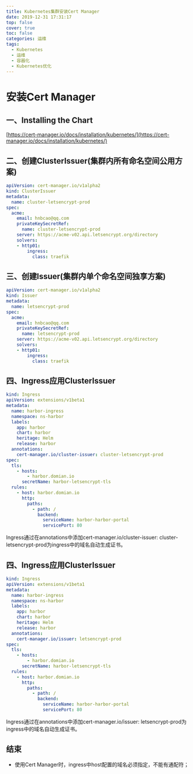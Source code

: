 ```yaml
---
title: Kubernetes集群安装Cert Manager
date: 2019-12-31 17:31:17
top: false
cover: true
toc: false
categories: 运维
tags:
  - Kubernetes 
  - 运维
  - 容器化
  - Kubernetes优化
---
```

# 安装Cert Manager

## 一、Installing the Chart

[https://cert-manager.io/docs/installation/kubernetes/](https://cert-manager.io/docs/installation/kubernetes/)

## 二、创建ClusterIssuer(集群内所有命名空间公用方案)

```yaml
apiVersion: cert-manager.io/v1alpha2
kind: ClusterIssuer
metadata:
  name: cluster-letsencrypt-prod
spec:
  acme:
    email: hnbcao@qq.com
    privateKeySecretRef:
      name: cluster-letsencrypt-prod
    server: https://acme-v02.api.letsencrypt.org/directory
    solvers:
    - http01:
        ingress:
          class: traefik
```

## 三、创建Issuer(集群内单个命名空间独享方案)

```yaml
apiVersion: cert-manager.io/v1alpha2
kind: Issuer
metadata:
  name: letsencrypt-prod
spec:
  acme:
    email: hnbcao@qq.com
    privateKeySecretRef:
      name: letsencrypt-prod
    server: https://acme-v02.api.letsencrypt.org/directory
    solvers:
    - http01:
        ingress:
          class: traefik
```

## 四、Ingress应用ClusterIssuer

```yaml
kind: Ingress
apiVersion: extensions/v1beta1
metadata:
  name: harbor-ingress
  namespace: ns-harbor
  labels:
    app: harbor
    chart: harbor
    heritage: Helm
    release: harbor
  annotations:
    cert-manager.io/cluster-issuer: cluster-letsencrypt-prod
spec:
  tls:
    - hosts:
        - harbor.domian.io
      secretName: harbor-letsencrypt-tls
  rules:
    - host: harbor.domian.io
      http:
        paths:
          - path: /
            backend:
              serviceName: harbor-harbor-portal
              servicePort: 80

```

Ingress通过在annotations中添加cert-manager.io/cluster-issuer: cluster-letsencrypt-prod为ingress中的域名自动生成证书。

## 四、Ingress应用ClusterIssuer

```yaml
kind: Ingress
apiVersion: extensions/v1beta1
metadata:
  name: harbor-ingress
  namespace: ns-harbor
  labels:
    app: harbor
    chart: harbor
    heritage: Helm
    release: harbor
  annotations:
    cert-manager.io/issuer: letsencrypt-prod
spec:
  tls:
    - hosts:
        - harbor.domian.io
      secretName: harbor-letsencrypt-tls
  rules:
    - host: harbor.domian.io
      http:
        paths:
          - path: /
            backend:
              serviceName: harbor-harbor-portal
              servicePort: 80

```

Ingress通过在annotations中添加cert-manager.io/issuer: letsencrypt-prod为ingress中的域名自动生成证书。

## 结束

- 使用Cert Manager时，ingress中host配置的域名必须指定，不能有通配符；

